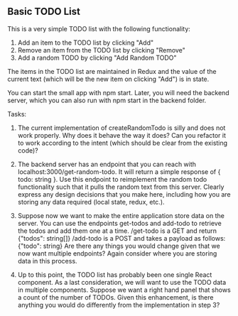 ## Basic TODO List

This is a very simple TODO list with the following functionality:
1. Add an item to the TODO list by clicking "Add"
2. Remove an item from the TODO list by clicking "Remove"
3. Add a random TODO by clicking "Add Random TODO"

The items in the TODO list are maintained in Redux and the value of the current text
(which will be the new item on clicking "Add") is in state.

You can start the small app with npm start.
Later, you will need the backend server, which you can also run with npm start in the backend folder.

Tasks:
1. The current implementation of createRandomTodo is silly and does not work properly.
   Why does it behave the way it does? Can you refactor it to work according to the 
   intent (which should be clear from the existing code)?

2. The backend server has an endpoint that you can reach with localhost:3000/get-random-todo.
   It will return a simple response of { todo: string }. Use this endpoint to reimplement the 
   random todo functionality such that it pulls the random text from this server. Clearly 
   express any design decisions that you make here, including how you are storing any data 
   required (local state, redux, etc.).

3. Suppose now we want to make the entire application store data on the server.
   You can use the endpoints get-todos and add-todo to retrieve the todos and add them 
   one at a time.
   /get-todo is a GET and return {"todos": string[]}
   /add-todo is a POST and takes a payload as follows: {"todo": string}
   Are there any things you would change given that we now want multiple endpoints?
   Again consider where you are storing data in this process.

4. Up to this point, the TODO list has probably been one single React component.
   As a last consideration, we will want to use the TODO data in multiple components.
   Suppose we want a right hand panel that shows a count of the number of TODOs. Given 
   this enhancement, is there anything you would do differently from the implementation in step 3?
